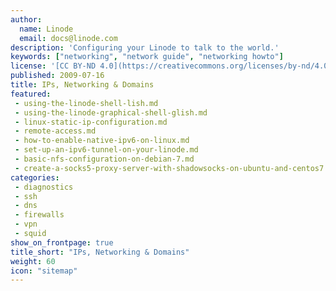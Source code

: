 ```yaml
---
author:
  name: Linode
  email: docs@linode.com
description: 'Configuring your Linode to talk to the world.'
keywords: ["networking", "network guide", "networking howto"]
license: '[CC BY-ND 4.0](https://creativecommons.org/licenses/by-nd/4.0)'
published: 2009-07-16
title: IPs, Networking & Domains
featured:
 - using-the-linode-shell-lish.md
 - using-the-linode-graphical-shell-glish.md
 - linux-static-ip-configuration.md
 - remote-access.md
 - how-to-enable-native-ipv6-on-linux.md
 - set-up-an-ipv6-tunnel-on-your-linode.md
 - basic-nfs-configuration-on-debian-7.md
 - create-a-socks5-proxy-server-with-shadowsocks-on-ubuntu-and-centos7
categories:
 - diagnostics
 - ssh
 - dns
 - firewalls
 - vpn
 - squid
show_on_frontpage: true
title_short: "IPs, Networking & Domains"
weight: 60
icon: "sitemap"
---
```

